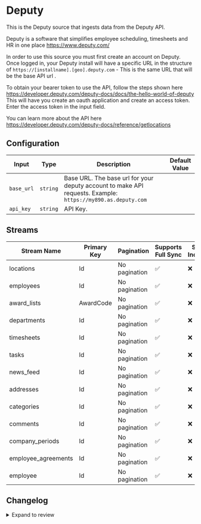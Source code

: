 # Deputy
This is the Deputy source that ingests data from the Deputy API.

Deputy is a software that simplifies employee scheduling, timesheets and HR in one place https://www.deputy.com/

In order to use this source you must first create an account on Deputy.
Once logged in, your Deputy install will have a specific URL in the structure of `https://[installname].[geo].deputy.com` - This is the same URL that will be the base API url .

To obtain your bearer token to use the API, follow the steps shown here https://developer.deputy.com/deputy-docs/docs/the-hello-world-of-deputy
This will have you create an oauth application and create an access token. Enter the access token in the input field.

You can learn more about the API here https://developer.deputy.com/deputy-docs/reference/getlocations

## Configuration

| Input | Type | Description | Default Value |
|-------|------|-------------|---------------|
| `base_url` | `string` | Base URL. The base url for your deputy account to make API requests. Example: `https://my890.as.deputy.com` |  |
| `api_key` | `string` | API Key.  |  |

## Streams
| Stream Name | Primary Key | Pagination | Supports Full Sync | Supports Incremental |
|-------------|-------------|------------|---------------------|----------------------|
| locations | Id | No pagination | ✅ |  ❌  |
| employees | Id | No pagination | ✅ |  ❌  |
| award_lists | AwardCode | No pagination | ✅ |  ❌  |
| departments | Id | No pagination | ✅ |  ❌  |
| timesheets | Id | No pagination | ✅ |  ❌  |
| tasks | Id | No pagination | ✅ |  ❌  |
| news_feed | Id | No pagination | ✅ |  ❌  |
| addresses | Id | No pagination | ✅ |  ❌  |
| categories | Id | No pagination | ✅ |  ❌  |
| comments | Id | No pagination | ✅ |  ❌  |
| company_periods | Id | No pagination | ✅ |  ❌  |
| employee_agreements | Id | No pagination | ✅ |  ❌  |
| employee | Id | No pagination | ✅ |  ❌  |

## Changelog

<details>
  <summary>Expand to review</summary>

| Version          | Date              | Pull Request | Subject        |
|------------------|-------------------|--------------|----------------|
| 0.0.11 | 2025-02-15 | [53351](https://github.com/airbytehq/airbyte/pull/53351) | Update dependencies |
| 0.0.10 | 2025-02-01 | [52829](https://github.com/airbytehq/airbyte/pull/52829) | Update dependencies |
| 0.0.9 | 2025-01-25 | [52315](https://github.com/airbytehq/airbyte/pull/52315) | Update dependencies |
| 0.0.8 | 2025-01-18 | [51674](https://github.com/airbytehq/airbyte/pull/51674) | Update dependencies |
| 0.0.7 | 2025-01-11 | [51100](https://github.com/airbytehq/airbyte/pull/51100) | Update dependencies |
| 0.0.6 | 2025-01-04 | [50585](https://github.com/airbytehq/airbyte/pull/50585) | Update dependencies |
| 0.0.5 | 2024-12-21 | [49991](https://github.com/airbytehq/airbyte/pull/49991) | Update dependencies |
| 0.0.4 | 2024-12-14 | [49534](https://github.com/airbytehq/airbyte/pull/49534) | Update dependencies |
| 0.0.3 | 2024-12-12 | [49170](https://github.com/airbytehq/airbyte/pull/49170) | Update dependencies |
| 0.0.2 | 2024-12-11 | [48934](https://github.com/airbytehq/airbyte/pull/48934) | Starting with this version, the Docker image is now rootless. Please note that this and future versions will not be compatible with Airbyte versions earlier than 0.64 |
| 0.0.1 | 2024-10-27 | | Initial release by [@aazam-gh](https://github.com/aazam-gh) via Connector Builder |

</details>
